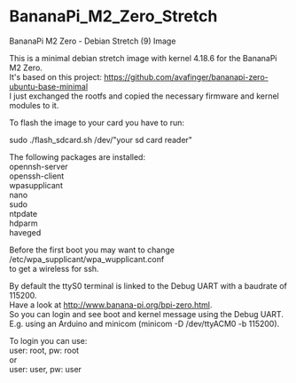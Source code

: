 # BananaPi_M2_Zero_Stretch
BananaPi M2 Zero - Debian Stretch (9) Image

This is a minimal debian stretch image with kernel 4.18.6 for the BananaPi M2 Zero.  
It's based on this project: https://github.com/avafinger/bananapi-zero-ubuntu-base-minimal  
I just exchanged the rootfs and copied the necessary firmware and kernel modules to it.

To flash the image to your card you have to run:  
  
  sudo ./flash_sdcard.sh /dev/"your sd card reader"  

The following packages are installed:  
opennsh-server  
openssh-client  
wpasupplicant  
nano  
sudo  
ntpdate  
hdparm  
haveged

Before the first boot you may want to change /etc/wpa_supplicant/wpa_wupplicant.conf  
to get a wireless for ssh.  

By default the ttyS0 terminal is linked to the Debug UART with a baudrate of 115200.  
Have a look at http://www.banana-pi.org/bpi-zero.html.  
So you can login and see boot and kernel message using the Debug UART.  
E.g. using an Arduino and minicom (minicom -D /dev/ttyACM0 -b 115200).  

To login you can use:  
user: root, pw: root  
or  
user: user, pw: user

